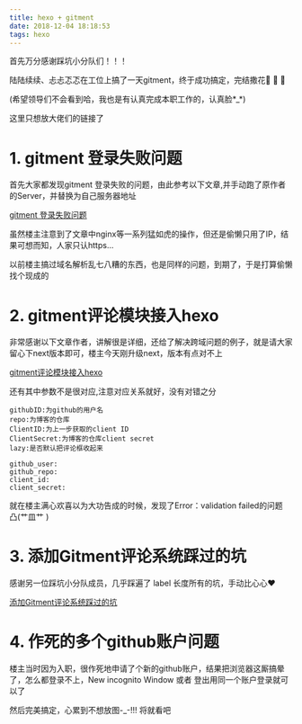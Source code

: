 ```yaml
---
title: hexo + gitment
date: 2018-12-04 18:18:53
tags: hexo
---
```


首先万分感谢踩坑小分队们！！！

陆陆续续、忐忐忑忑在工位上搞了一天gitment，终于成功搞定，完结撒花🌺 🌺 🌺

(希望领导们不会看到哈，我也是有认真完成本职工作的，认真脸*_*)

这里只想放大佬们的链接了

# 1. gitment 登录失败问题

首先大家都发现gitment 登录失败的问题，由此参考以下文章,并手动跑了原作者的Server，并替换为自己服务器地址

[gitment 登录失败问题](https://www.jianshu.com/p/f2f4c802914b)

虽然楼主注意到了文章中nginx等一系列猛如虎的操作，但还是偷懒只用了IP，结果可想而知，人家只认https...

以前楼主搞过域名解析乱七八糟的东西，也是同样的问题，到期了，于是打算偷懒找个现成的

# 2. gitment评论模块接入hexo

非常感谢以下文章作者，讲解很是详细，还给了解决跨域问题的例子，就是请大家留心下next版本即可，楼主今天刚升级next，版本有点对不上

[gitment评论模块接入hexo](https://www.wenjunjiang.win/2017/07/02/gitment%E8%AF%84%E8%AE%BA%E6%A8%A1%E5%9D%97%E6%8E%A5%E5%85%A5hexo/)

还有其中参数不是很对应,注意对应关系就好，没有对错之分

```
githubID:为github的用户名
repo:为博客的仓库
ClientID:为上一步获取的client ID
ClientSecret:为博客的仓库client secret
lazy:是否默认把评论框收起来

github_user: 
github_repo: 
client_id: 
client_secret: 
```

就在楼主满心欢喜以为大功告成的时候，发现了Error：validation failed的问题 凸(艹皿艹 )

# 3. 添加Gitment评论系统踩过的坑

感谢另一位踩坑小分队成员，几乎踩遍了 label 长度所有的坑，手动比心心❤️

[添加Gitment评论系统踩过的坑](http://xichen.pub/2018/01/31/2018-01-31-gitment/)

# 4. 作死的多个github账户问题

楼主当时因为入职，很作死地申请了个新的github账户，结果把浏览器这厮搞晕了，怎么都登录不上，New incognito Window 或者 登出用同一个账户登录就可以了

然后完美搞定，心累到不想放图-_-!!! 将就看吧
